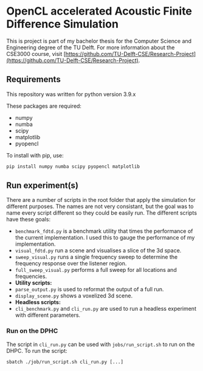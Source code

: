 # OpenCL accelerated Acoustic Finite Difference Simulation

This is project is part of my bachelor thesis for the Computer Science and Engineering degree of the TU Delft. For more information about the CSE3000 course, visit [https://github.com/TU-Delft-CSE/Research-Project](https://github.com/TU-Delft-CSE/Research-Project).

## Requirements

This repository was written for python version 3.9.x

These packages are required:

- numpy
- numba
- scipy
- matplotlib
- pyopencl

To install with pip, use:

```bash
pip install numpy numba scipy pyopencl matplotlib
```

## Run experiment(s)

There are a number of scripts in the root folder that apply the simulation for different purposes. The names are not very consistant, but the goal was to name every script different so they could be easily run. The different scripts have these goals:

- `benchmark_fdtd.py` is a benchmark utility that times the performance of the current implementation. I used this to gauge the performance of my implementation.
- `visual_fdtd.py` run a scene and visualises a slice of the 3d space.
- `sweep_visual.py` runs a single frequency sweep to determine the frequency response over the listener region.
- `full_sweep_visual.py` performs a full sweep for all locations and frequencies.
- **Utility scripts:**
- `parse_output.py` is used to reformat the output of a full run.
- `display_scene.py` shows a voxelized 3d scene.
- **Headless scripts:**
- `cli_benchmark.py` and `cli_run.py` are used to run a headless experiment with different parameters.

### Run on the DPHC

The script in `cli_run.py` can be used with `jobs/run_script.sh` to run on the DHPC. To run the script:

```
sbatch ./job/run_script.sh cli_run.py [...]
```
